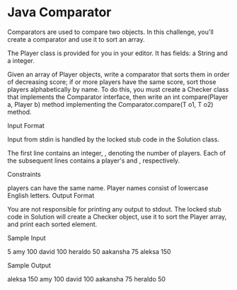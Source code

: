 # Java Comparator

Comparators are used to compare two objects. In this challenge, you'll create a comparator and use it to sort an array.

The Player class is provided for you in your editor. It has  fields: a  String and a  integer.

Given an array of  Player objects, write a comparator that sorts them in order of decreasing score; if  or more players have the same score, sort those players alphabetically by name. To do this, you must create a Checker class that implements the Comparator interface, then write an int compare(Player a, Player b) method implementing the Comparator.compare(T o1, T o2) method.

Input Format

Input from stdin is handled by the locked stub code in the Solution class.

The first line contains an integer, , denoting the number of players.
Each of the  subsequent lines contains a player's  and , respectively.

Constraints

 players can have the same name.
Player names consist of lowercase English letters.
Output Format

You are not responsible for printing any output to stdout. The locked stub code in Solution will create a Checker object, use it to sort the Player array, and print each sorted element.

Sample Input

5
amy 100
david 100
heraldo 50
aakansha 75
aleksa 150

Sample Output

aleksa 150
amy 100
david 100
aakansha 75
heraldo 50